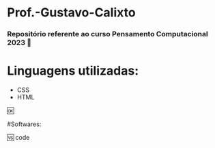 # Prof.-Gustavo-Calixto
### Repositório referente ao curso Pensamento Computacional 2023  :floppy_disk:
# Linguagens utilizadas:
- CSS
- HTML

:ok:

#Softwares:

:vs: code
